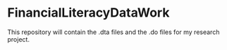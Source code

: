 # FinancialLiteracyDataWork
This repository will contain the .dta files and the .do files for my research project.
